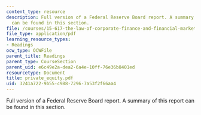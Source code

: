 ```yaml
---
content_type: resource
description: Full version of a Federal Reserve Board report. A summary of this report
  can be found in this section.
file: /courses/15-617-the-law-of-corporate-finance-and-financial-markets-spring-2004/3241a7229b55c98872967a53f2f66aa4_private_equity.pdf
file_type: application/pdf
learning_resource_types:
- Readings
ocw_type: OCWFile
parent_title: Readings
parent_type: CourseSection
parent_uid: e6c49e2a-dea2-6a4e-10ff-76e36b8401ed
resourcetype: Document
title: private_equity.pdf
uid: 3241a722-9b55-c988-7296-7a53f2f66aa4
---
```

Full version of a Federal Reserve Board report. A summary of this report can be found in this section.

